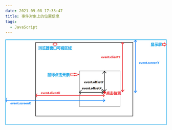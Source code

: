 ```yaml
---
date: 2021-09-08 17:33:47
title: 事件对象上的位置信息
tags:
  - JavaScript
---
```


![事件对象上的位置信息](/images/事件对象上的位置信息.jpg)
